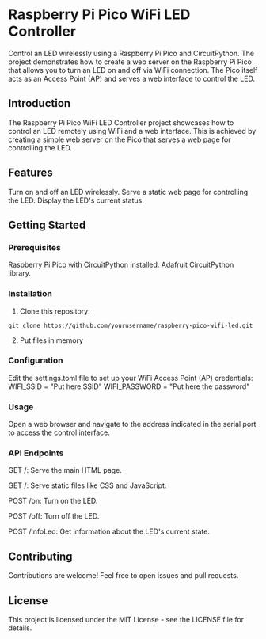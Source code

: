 
# Raspberry Pi Pico WiFi LED Controller
Control an LED wirelessly using a Raspberry Pi Pico and CircuitPython. The project demonstrates how to create a web server on the Raspberry Pi Pico that allows you to turn an LED on and off via WiFi connection. The Pico itself acts as an Access Point (AP) and serves a web interface to control the LED.
## Introduction

The Raspberry Pi Pico WiFi LED Controller project showcases how to control an LED remotely using WiFi and a web interface. This is achieved by creating a simple web server on the Pico that serves a web page for controlling the LED.

## Features
Turn on and off an LED wirelessly.
Serve a static web page for controlling the LED.
Display the LED's current status.
## Getting Started
### Prerequisites
Raspberry Pi Pico with CircuitPython installed.
Adafruit CircuitPython library.
### Installation
1. Clone this repository:
```
git clone https://github.com/yourusername/raspberry-pico-wifi-led.git
```
2. Put files in memory

### Configuration
Edit the settings.toml file to set up your WiFi Access Point (AP) credentials:
WIFI_SSID = "Put here SSID"
WIFI_PASSWORD = "Put here the password"

### Usage

Open a web browser and navigate to the address indicated in the serial port to access the control interface.

### API Endpoints
GET /: Serve the main HTML page.

GET /<filename>: Serve static files like CSS and JavaScript.

POST /on: Turn on the LED.

POST /off: Turn off the LED.

POST /infoLed: Get information about the LED's current state.

## Contributing
Contributions are welcome! Feel free to open issues and pull requests.

## License
This project is licensed under the MIT License - see the LICENSE file for details.
